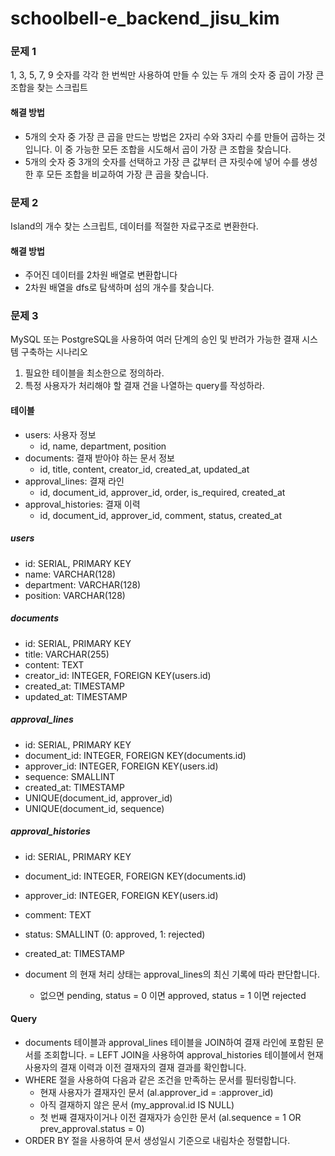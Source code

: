 # schoolbell-e_backend_jisu_kim

### 문제 1

1, 3, 5, 7, 9 숫자를 각각 한 번씩만 사용하여 만들 수 있는 두 개의 숫자 중 곱이 가장 큰 조합을 찾는 스크립트

#### 해결 방법
- 5개의 숫자 중 가장 큰 곱을 만드는 방법은 2자리 수와 3자리 수를 만들어 곱하는 것입니다. 이 중 가능한 모든 조합을 시도해서 곱이 가장 큰 조합을 찾습니다.
- 5개의 숫자 중 3개의 숫자를 선택하고 가장 큰 값부터 큰 자릿수에 넣어 수를 생성한 후 모든 조합을 비교하여 가장 큰 곱을 찾습니다.

### 문제 2

Island의 개수 찾는 스크립트, 데이터를 적절한 자료구조로 변환한다.

#### 해결 방법
- 주어진 데이터를 2차원 배열로 변환합니다
- 2차원 배열을 dfs로 탐색하며 섬의 개수를 찾습니다.

### 문제 3

MySQL 또는 PostgreSQL을 사용하여 여러 단계의 승인 및 반려가 가능한 결재 시스템 구축하는 시나리오
1. 필요한 테이블을 최소한으로 정의하라.
2. 특정 사용자가 처리해야 할 결재 건을 나열하는 query를 작성하라.


#### 테이블
- users: 사용자 정보
  - id, name, department, position
- documents: 결재 받아야 하는 문서 정보
  - id, title, content, creator_id, created_at, updated_at
- approval_lines: 결재 라인
  - id, document_id, approver_id, order, is_required, created_at
- approval_histories: 결재 이력
  - id, document_id, approver_id, comment, status, created_at

##### users
- id: SERIAL, PRIMARY KEY
- name: VARCHAR(128)
- department: VARCHAR(128)
- position: VARCHAR(128)

##### documents
- id: SERIAL, PRIMARY KEY
- title: VARCHAR(255)
- content: TEXT
- creator_id: INTEGER, FOREIGN KEY(users.id)
- created_at: TIMESTAMP
- updated_at: TIMESTAMP

##### approval_lines
- id: SERIAL, PRIMARY KEY
- document_id: INTEGER, FOREIGN KEY(documents.id)
- approver_id: INTEGER, FOREIGN KEY(users.id)
- sequence: SMALLINT
- created_at: TIMESTAMP
- UNIQUE(document_id, approver_id)
- UNIQUE(document_id, sequence)

##### approval_histories
- id: SERIAL, PRIMARY KEY
- document_id: INTEGER, FOREIGN KEY(documents.id)
- approver_id: INTEGER, FOREIGN KEY(users.id)
- comment: TEXT
- status: SMALLINT (0: approved, 1: rejected)
- created_at: TIMESTAMP

- document 의 현재 처리 상태는 approval_lines의 최신 기록에 따라 판단합니다.
  - 없으면 pending, status = 0 이면 approved, status = 1 이면 rejected

#### Query
- documents 테이블과 approval_lines 테이블을 JOIN하여 결재 라인에 포함된 문서를 조회합니다.
= LEFT JOIN을 사용하여 approval_histories 테이블에서 현재 사용자의 결재 이력과 이전 결재자의 결재 결과를 확인합니다.
- WHERE 절을 사용하여 다음과 같은 조건을 만족하는 문서를 필터링합니다.
    - 현재 사용자가 결재자인 문서 (al.approver_id = :approver_id)
    - 아직 결재하지 않은 문서 (my_approval.id IS NULL)
    - 첫 번째 결재자이거나 이전 결재자가 승인한 문서 (al.sequence = 1 OR prev_approval.status = 0)
- ORDER BY 절을 사용하여 문서 생성일시 기준으로 내림차순 정렬합니다.
